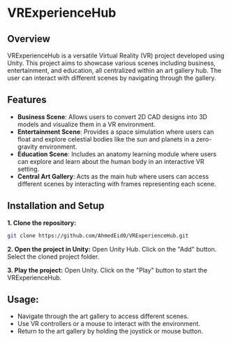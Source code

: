 # VRExperienceHub

## Overview

VRExperienceHub is a versatile Virtual Reality (VR) project developed using Unity. This project aims to showcase various scenes including business, entertainment, and education, all centralized within an art gallery hub. The user can interact with different scenes by navigating through the gallery.

## Features

- **Business Scene**: Allows users to convert 2D CAD designs into 3D models and visualize them in a VR environment.
- **Entertainment Scene**: Provides a space simulation where users can float and explore celestial bodies like the sun and planets in a zero-gravity environment.
- **Education Scene**: Includes an anatomy learning module where users can explore and learn about the human body in an interactive VR setting.
- **Central Art Gallery**: Acts as the main hub where users can access different scenes by interacting with frames representing each scene.

## Installation and Setup

**1. Clone the repository:**
   ```bash
   git clone https://github.com/AhmedEid0/VRExperienceHub.git
   ```
**2. Open the project in Unity:**
Open Unity Hub.
Click on the "Add" button.
Select the cloned project folder.

**3. Play the project:**
Open Unity.
Click on the "Play" button to start the VRExperienceHub.

## Usage:
- Navigate through the art gallery to access different scenes.
- Use VR controllers or a mouse to interact with the environment.
- Return to the art gallery by holding the joystick or mouse button.
